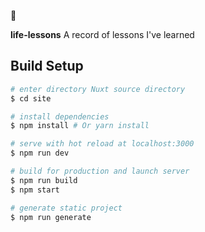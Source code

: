 📔

**life-lessons** A record of lessons I've learned

## Build Setup

``` bash
# enter directory Nuxt source directory
$ cd site

# install dependencies
$ npm install # Or yarn install

# serve with hot reload at localhost:3000
$ npm run dev

# build for production and launch server
$ npm run build
$ npm start

# generate static project
$ npm run generate
```
